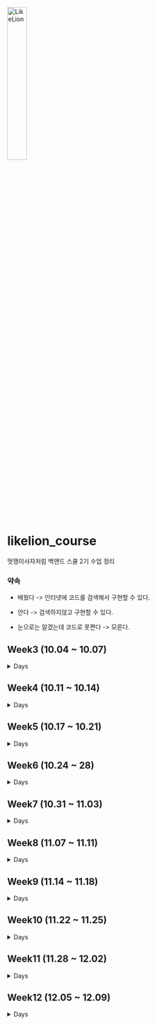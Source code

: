 <img src="https://user-images.githubusercontent.com/101695482/193738973-d6a68b74-cc8f-4486-b068-301374dc4ef6.jpg" width="30%" height="30%" title="LikeLion" alt="LikeLion"></img>

# likelion_course

멋쟁이사자처럼 백앤드 스쿨 2기 수업 정리

### 약속

- 배웠다 -> 인터넷에 코드를 검색해서 구현할 수 있다.
- 안다 -> 검색하지않고 구현할 수 있다.


- 눈으로는 알겠는데 코드로 못짠다 -> 모른다.
  <br>

## Week3 (10.04 ~ 10.07)

<details><summary> Days </summary>

### day 2

- git, github, source tree
- Array
- 화폐 매수를 구하는 프로그램
- 코드업 (코딩테스트)
    + 1156 : 짝수와 홀수
    + 1161 : 홀수와 짝수 그리고 더하기

### day 3

- Intellij github Java Project 빌드
    + branch
    + git remote swap
- Class 사용 이유
    + Constructor
    + calculator 구현
        + interface 사용
- Collection
    - List
        - ArrayList

### day 4

- Collection
    - List
        - ArrayList
    - map
    - set
        - HashSet
            - Deduplication alphabet, number
- File
    - Read
        - one Byte Read
        - N Byte Read
        - Line Read

### day 5

- 대용량 데이터 처리
    - 2021 서울에서 가장 많이 이사간 지역 분석

</details>

## Week4 (10.11 ~ 10.14)

<details><summary> Days </summary>

### day 2

- Programmers
    - 자릿수 더하기
- Code Up
    - C1278, 1620
- AWS
    - Docker
        - MySQL 연결
    - Xshell
- MySQL
    - create table
    - insert values

### day 3

- Algorithm
    - Code Up
        - getMaxOrMin
            - C1278, 1620
- 대용량 데이터 가공
    - MySQL
        - 서울시 병의원 데이터
    - Parse OOP 활용

### day 4

- Algorithm
    - Sort
        - bubble Sort
- 대용량 데이터 가공
    - TDD
    - DB Insert
    - parse

### day 5

- Algorithm
    - Sort
        - Insertion Sort

</details>

## Week5 (10.17 ~ 10.21)

<details><summary> Days </summary>

### day 1

- Algorithm
    - RepeatWrite
- codeup
    - c1443
- DB & Gradle 연결
    - select, insert

### day 2

- Algorithm
    - 정사각형, 직사각형 그리기
- codeup
    - c1859

### day 3

- Data Structure
    - Stack
        - push()
        - pop()
- codeup
    - c1859
- Spring 연결
    - Inversion of Control
- Single Ton Pattern
-

### day 4

- Data Structure
    - Stack
        - isEmpty()
        - EmptyStackException

- Spring
    - TDD

### day 5

- Stack
    - codeup
    - programmers
- Spring
    - 전략 패턴

</details>

## Week6 (10.24 ~ 28)

<details>
<summary> Days </summary>

### day 1

- Algorithm
    - PriorityQueue
- Programmers
    - p42746
- Spring

### day 2

- Algorithm
    - Hash
- Programmers
    - p42576
- Spring
    - 토비의 스프링 1 ~ 3장 복습

### day 3

- Algorithm
    - Hash
        - Node 추가
- Spring

### day 3

- Algorithm
    - Hash
        - Node 추가
- Spring

### day 4

- Algorithm
    - Hash
        - Programmers
            - p 42576
- Spring
    - Get, Post, Put, Delete
    - Swagger

### day 5

- Algorithm
    - Hash
        - Programmers
            - p 1845
- Spring
    - Logger
    - ORM(Object Relational Mapping)

</details>

## Week7 (10.31 ~ 11.03)

<details>
<summary> Days </summary>

### day 1

- Algorithm
    - bruteforce
- Programmers
    - 42840
- Spring
    - lineParser

### day 2

- Algorithm
    - Prime Number
        - Strategy
- DB
    - Delete, Select

### day 3

- Algorithm
    - Prime Number
        - 에라토스테네스의 체
- DB
    - Delete, Select

### day 4

- Algorithm
    - Prime Number
        - 에라토스테네스의 체
- Docker
    - image
    - container
    - WordPress
    - option
        - -it -i -t -d -p -e
    - Priority, Property
    - volume

</details>

## Week8 (11.07 ~ 11.11)

<details>
<summary> Days </summary>

### day 1

- Programmers
    - 12947
    - 12910
- Spring
    - lineParser

### day 2

- algorithm
    - binary search
        - c3001

### day 3

- algorithm
    - Selection Sort

### day 4

- algorithm
    - Stack
- Spring
    - board
        - docker

### day 5

- algorithm
    - Integer.BinaryToString
- Spring
    - board
        - hospital info

</details>

## Week9 (11.14 ~ 11.18)

<details>
<summary> Days </summary>

### day 1

- Algorithm
    - 에라토스테네스의 체 복습

### day 2

- Algorithm
    - 퀵 정렬

### day 3

- Algorithm
    - 퀵 정렬

### day 4

- Algorithm
    - 퀵 정렬
    - code up
        - 3014

### day 5

- Algorithm
    - 퀵정렬

</details>

## Week10 (11.22 ~ 11.25)

<details>
<summary> Days </summary>

### day 2

- 예비군
-

### day 3

- Algorithm
    - 재귀
- jpa
    - 연관관계

</details>

## Week11 (11.28 ~ 12.02)

<details>
<summary> Days </summary>

### day 1

- combination
  - Recursion

### day 2

- Algorithm
    - radix sort
    - 
- ### day 3

- Algorithm
    - tree
- lambda

</details>

## Week12 (12.05 ~ 12.09)

<details>
<summary> Days </summary>

### day 1
- Algorithm
    - heap

### day 2
- Algorithm
    - heap

### day 3
- Algorithm
    - programmers
      - p42626
      - p42627

### day 4
- Algorithm
    - DP
      - FIB

### day 5
- Algorithm
    - DP
      - LCS
- GitLab


</details>